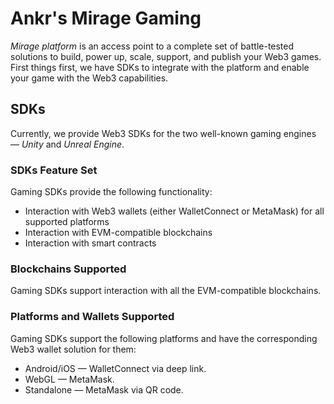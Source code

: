 # Ankr's Mirage Gaming

*Mirage platform* is an access point to a complete set of battle-tested solutions to build, power up, scale, support, and publish your Web3 games. First things first, we have SDKs to integrate with the platform and enable your game with the Web3 capabilities.

## SDKs

Currently, we provide Web3 SDKs for the two well-known gaming engines — _Unity_ and _Unreal Engine_.

### SDKs Feature Set

Gaming SDKs provide the following functionality:

  * Interaction with Web3 wallets (either WalletConnect or MetaMask) for all supported platforms
  * Interaction with EVM-compatible blockchains
  * Interaction with smart contracts

### Blockchains Supported

Gaming SDKs support interaction with all the EVM-compatible blockchains.

### Platforms and Wallets Supported

Gaming SDKs support the following platforms and have the corresponding Web3 wallet solution for them:

  * Android/iOS — WalletConnect via deep link.
  * WebGL — MetaMask.
  * Standalone — MetaMask via QR code.